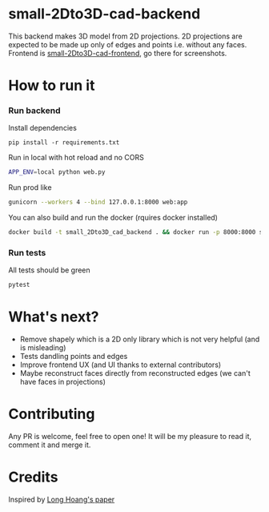 # small-2Dto3D-cad-backend
This backend makes 3D model from 2D projections.
2D projections are expected to be made up only of edges and points i.e. without any faces.  
Frontend is [small-2Dto3D-cad-frontend](https://github.com/LouisJULIEN/small-2Dto3D-cad-frontend), go there for screenshots.
# How to run it
### Run backend
Install dependencies
```
pip install -r requirements.txt
```
Run in local with hot reload and no CORS
```bash
APP_ENV=local python web.py
```
Run prod like
```bash
gunicorn --workers 4 --bind 127.0.0.1:8000 web:app
```
You can also build and run the docker (rquires docker installed)
```bash
docker build -t small_2Dto3D_cad_backend . && docker run -p 8000:8000 small_2Dto3D_cad_backend
```

### Run tests
All tests should be green
```bash
pytest
```

# What's next?
- Remove shapely which is a 2D only library which is not very helpful (and is misleading)
- Tests dandling points and edges
- Improve frontend UX (and UI thanks to external contributors)
- Maybe reconstruct faces directly from reconstructed edges (we can't have faces in projections)

# Contributing
Any PR is welcome, feel free to open one! It will be my pleasure to read it, comment it and merge it.

# Credits
Inspired by [Long Hoang's paper](https://api.intechopen.com/chapter/pdf-download/72385/4187482)
